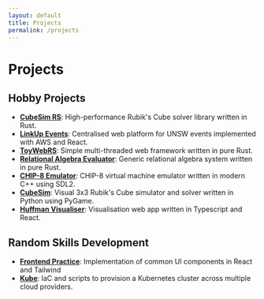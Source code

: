 ```yaml
---
layout: default
title: Projects
permalink: /projects
---
```

# Projects
## Hobby Projects
- [**CubeSim RS**](https://github.com/V-Wong/CubeSimRS): High-performance Rubik's Cube solver library written in Rust.
- [**LinkUp Events**](https://linkupevents.com): Centralised web platform for UNSW events implemented with AWS and React.
- [**ToyWebRS**](https://github.com/V-Wong/toywebrs): Simple multi-threaded web framework written in pure Rust.
- [**Relational Algebra Evaluator**](https://github.com/V-Wong/ra-evaluator): Generic relational algebra system written in pure Rust.
- [**CHIP-8 Emulator**](https://github.com/V-Wong/chip8): CHIP-8 virtual machine emulator written in modern C++ using SDL2.
- [**CubeSim**](https://github.com/V-Wong/CubeSim): Visual 3x3 Rubik's Cube simulator and solver written in Python using PyGame.
- [**Huffman Visualiser**](https://vwong.dev/Huffman-Encoding): Visualisation web app written in Typescript and React.

## Random Skills Development
- [**Frontend Practice**](https://vwong.dev/frontend-practice): Implementation of common UI components in React and Tailwind
- [**Kube**](https://github.com/V-Wong/kube): IaC and scripts to provision a Kubernetes cluster across multiple cloud providers.